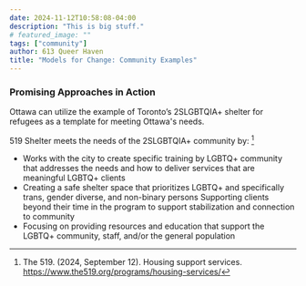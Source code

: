 ```yaml
---
date: 2024-11-12T10:58:08-04:00
description: "This is big stuff."
# featured_image: ""
tags: ["community"]
author: 613 Queer Haven
title: "Models for Change: Community Examples"
---
```


### Promising Approaches in Action

Ottawa can utilize the example of Toronto’s 2SLGBTQIA+ shelter for refugees as a template for meeting Ottawa's needs. 

519 Shelter meets the needs of the 2SLGBTQIA+ community by: [^1] 
 
- Works with the city to create specific training by LGBTQ+ community that addresses the needs and how to deliver services that are meaningful LGBTQ+ clients 
- Creating a safe shelter space that prioritizes LGBTQ+ and specifically trans, gender diverse, and non-binary persons 
Supporting clients beyond their time in the program to support stabilization and connection to community 
- Focusing on providing resources and education that support the LGBTQ+ community, staff, and/or the general population 

[^1]: The 519. (2024, September 12). Housing support services. https://www.the519.org/programs/housing-services/


